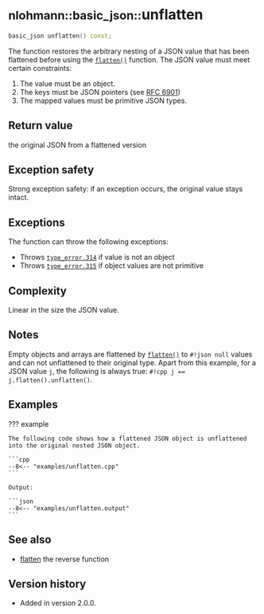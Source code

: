 # <small>nlohmann::basic_json::</small>unflatten

```cpp
basic_json unflatten() const;
```

The function restores the arbitrary nesting of a JSON value that has been flattened before using the
[`flatten()`](flatten.md) function. The JSON value must meet certain constraints:

1. The value must be an object.
2. The keys must be JSON pointers (see [RFC 6901](https://tools.ietf.org/html/rfc6901))
3. The mapped values must be primitive JSON types.

## Return value

the original JSON from a flattened version

## Exception safety

Strong exception safety: if an exception occurs, the original value stays intact.

## Exceptions

The function can throw the following exceptions:

- Throws [`type_error.314`](../../home/exceptions.md#jsonexceptiontype_error314) if value is not an object
- Throws [`type_error.315`](../../home/exceptions.md#jsonexceptiontype_error315) if object values are not primitive

## Complexity

Linear in the size the JSON value.

## Notes

Empty objects and arrays are flattened by [`flatten()`](flatten.md) to `#!json null` values and can not unflattened to
their original type. Apart from this example, for a JSON value `j`, the following is always true:
`#!cpp j == j.flatten().unflatten()`.

## Examples

??? example

    The following code shows how a flattened JSON object is unflattened into the original nested JSON object.

    ```cpp
    --8<-- "examples/unflatten.cpp"
    ```

    Output:

    ```json
    --8<-- "examples/unflatten.output"
    ```

## See also

- [flatten](flatten.md) the reverse function

## Version history

- Added in version 2.0.0.
